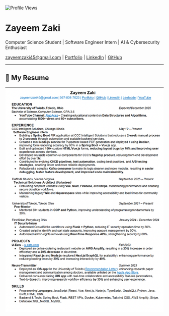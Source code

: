 ![Profile Views](https://komarev.com/ghpvc/?username=ZayeemZaki&style=flat-square&color=blue)

# **Zayeem Zaki**  
Computer Science Student | Software Engineer Intern | AI & Cybersecurity Enthusiast  

[zayeemzaki45@gmail.com](mailto:zayeemzaki45@gmail.com) | [Portfolio](https://zayeemzaki.com) | [LinkedIn](https://www.linkedin.com/in/zayeem-zaki/) | [GitHub](https://github.com/ZayeemZaki/)

---

## 📄 **My Resume**

[![Resume Preview](https://github.com/zayeemZaki/zayeemZaki/blob/main/resume.png)](https://zayeemzaki.com/resume.pdf)
